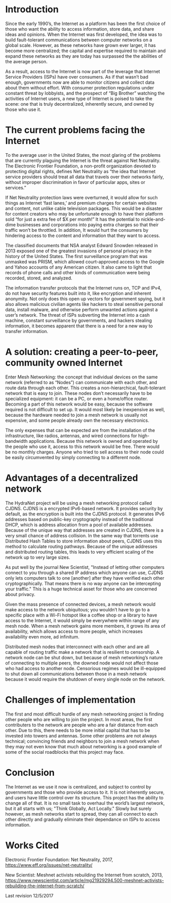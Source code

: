 # Introduction

Since the early 1990’s, the Internet as a platform has been the first choice of those who want the ability to access information, store data, and share ideas and opinions. When the Internet was first developed, the idea was to build fault-tolerant communications between computer networks on a global scale. However, as these networks have grown ever larger, it has become more centralized; the capital and expertise required to maintain and expand these networks as they are today has surpassed the the abilities of the average person.

As a result, access to the Internet is now part of the leverage that Internet Service Providers (ISPs) have over consumers. As if that wasn’t bad enough, governments now are able to monitor citizens and collect data about them without effort. With consumer protection regulations under constant threat by lobbyists, and the prospect of “Big Brother” watching the activities of Internet users, a new type of Internet is poised to take the scene: one that is truly decentralized, inherently secure, and owned by those who use it.

# The current problems facing the Internet

To the average user in the United States, the most glaring of the problems that are currently plaguing the Internet is the threat against Net Neutrality. The Electronic Frontier Foundation, a non-profit organization devoted to protecting digital rights, defines Net Neutrality as “the idea that Internet service providers should treat all data that travels over their networks fairly, without improper discrimination in favor of particular apps, sites or services.” 

If Net Neutrality protection laws were overturned, it would allow for such things as Internet ‘fast lanes,’ and premium charges for certain websites and content, not unlike cable television packages. This would be a disaster for content creators who may be unfortunate enough to have their platform sold “for just a extra fee of $X per month!” It has the potential to nickle-and-dime businesses and corporations into paying extra charges so that their traffic won’t be throttled. In addition, It would hurt the consumers by hindering access to the content and information that they want to access.

The classified documents that NSA analyst Edward Snowden released in 2013 exposed one of the greatest invasions of personal privacy in the history of the United States. The first surveillance program that was unmasked was PRISM, which allowed court-approved access to the Google and Yahoo accounts of any American citizen. It also came to light that records of phone calls and other kinds of communication were being recorded, stored, and analyzed.

The information transfer protocols that the Internet runs on, TCP and IPv4, do not have security features built into it, like encryption and inherent anonymity. Not only does this open up vectors for government spying, but it also allows malicious civilian agents like hackers to steal sensitive personal data, install malware, and otherwise perform unwanted actions against a user’s network. The threat of ISPs subverting the Internet into a cash machine, constant surveillance by governments, and hackers stealing information, it becomes apparent that there is a need for a new way to transfer information.

# A solution: creating a peer-to-peer, community owned Internet

Enter Mesh Networking: the concept that individual devices on the same network (referred to as “Nodes”) can communicate with each other, and route data through each other. This creates a non-hierarchical, fault-tolerant network that is easy to join. These nodes don’t necessarily have to be specialized equipment: it can be a PC, or even a home/office router. Becoming a part of this network would be easy, because the software required is not difficult to set up. It would most likely be inexpensive as well, because the hardware needed to join a mesh network is usually not expensive, and some people already own the necessary electronics.

The only expenses that can be expected are from the installation of the infrastructure, like radios, antennas, and wired connections for high-bandwidth applications. Because this network is owned and operated by the people who use it, access to this network would be free. There would be no monthly charges. Anyone who tried to sell access to their node could be easily circumvented by simply connecting to a different node.


# Advantages of a decentralized network

The HydraNet project will be using a mesh networking protocol called CJDNS. CJDNS is a encrypted IPv6-based network. It provides security by default, as the encryption is built into the CJDNS protocol. It generates IPv6 addresses based on public-key cryptography instead of the traditional DHCP, which is address allocation from a pool of available addresses. Because of the unique way that addresses are created in CJDNS, there is a very small chance of address collision. In the same way that torrents use Distributed Hash Tables to store information about peers, CJDNS uses this method to calculate routing pathways. Because of the unique addresses and distributed routing tables, this leads to very efficient scaling of the network up to very large sizes.

As put well by the journal New Scientist, "Instead of letting other computers connect to you through a shared IP address which anyone can use, CJDNS only lets computers talk to one [another] after they have verified each other cryptographically. That means there is no way anyone can be intercepting your traffic." This is a huge technical asset for those who are concerned about privacy.

Given the mass presence of connected devices, a mesh network would make access to the network ubiquitous; you wouldn’t have to go to a specific place with a Wi-Fi hotspot like a coffee shop or a library to have access to the Internet, it would simply be everywhere within range of any mesh node. When a mesh network gains more members, it grows its area of availability, which allows access to more people, which increases availability even more, ad infinitum.

Distributed mesh nodes that interconnect with each other and are all capable of routing traffic make a network that is resilient to censorship. A network node can be shut down, but because of mesh networking’s nature of connecting to multiple peers, the downed node would not affect those who had access to another node. Censorious regimes would be ill-equipped to shut down all communications between those in a mesh network because it would require the shutdown of every single node on the network.


# Challenges of implementation

The first and most difficult hurdle of any mesh networking project is finding other people who are willing to join the project. In most areas, the first contributers to the network are people who are a fair distance from each other. Due to this, there needs to be more initial capital that has to be invested into towers and antennas. Some other problems are not always technical; convincing friends and neighbors to join a mesh network when they may not even know that much about networking is a good example of some of the social roadblocks that this project may face.

# Conclusion

The Internet as we use it now is centralized, and subject to control by governments and those who provide access to it. It is not inherently secure, and users have little control over its structure. This project has the ability to change all of that. It is no small task to overhaul the world’s largest network, but it all starts with us; "Think Globally, Act Locally." Slowly but surely however, as mesh networks start to spread, they can all connect to each other directly and gradually eliminate their dependance on ISPs to access information.

# Works Cited

Electronic Frontier Foundation: Net Neutrality, 2017, https://www.eff.org/issues/net-neutrality/

New Scientist: Meshnet activists rebuilding the Internet from scratch, 2013, https://www.newscientist.com/article/mg21929294.500-meshnet-activists-rebuilding-the-internet-from-scratch/







Last revision 12/5/2017
